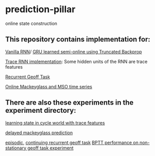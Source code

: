 # prediction-pillar

online state construction

## This repository contains implementation for:

[Vanilla RNN](https://github.com/Amir-19/prediction-pillar/blob/main/agent/online_rnn_backprop.py)/ [GRU learned semi-online using Truncated Backprop](https://github.com/Amir-19/prediction-pillar/blob/main/agent/online_gru_backprop.py)

[Trace RNN implementation](https://github.com/Amir-19/prediction-pillar/blob/main/agent/online_rnn_trace_backprop.py): Some hidden units of the RNN are trace features

[Recurrent Geoff Task](https://github.com/Amir-19/prediction-pillar/blob/main/environment/recurrent_geoff_task.py)

[Online Mackeyglass and MSO time series](https://github.com/Amir-19/prediction-pillar/blob/main/environment/synthetic_online.py)

## There are also these experiments in the experiment directory:

[learning state in cycle world with trace features](https://github.com/Amir-19/prediction-pillar/blob/main/experiment/exp_cycle_world_trace_feature.py)

[delayed mackeyglass prediction](https://github.com/Amir-19/prediction-pillar/blob/main/experiment/exp_mackeyglass_12steps.py)

[episodic](https://github.com/Amir-19/prediction-pillar/blob/main/experiment/exp_rgt_episodic.py), [continuing recurrent geoff task](https://github.com/Amir-19/prediction-pillar/blob/main/experiment/exp_rgt_episodic.py)
[BPTT performance on non-stationary geoff task experiment](https://github.com/Amir-19/prediction-pillar/blob/main/experiment/exp_rgt_non_stationary.py)

